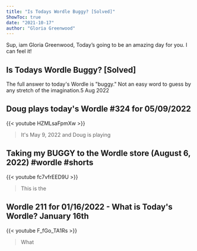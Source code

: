 ```yaml
---
title: "Is Todays Wordle Buggy? [Solved]"
ShowToc: true 
date: "2021-10-17"
author: "Gloria Greenwood" 
---
```


Sup, iam Gloria Greenwood, Today’s going to be an amazing day for you. I can feel it!
## Is Todays Wordle Buggy? [Solved]
The full answer to today's Wordle is
 "buggy." Not an easy word to guess by any stretch of the imagination.5 Aug 2022

## Doug plays today's Wordle  #324 for 05/09/2022
{{< youtube HZMLsaFpmXw >}}
>It's May 9, 2022 and Doug is playing 

## Taking my BUGGY to the Wordle store (August 6, 2022) #wordle #shorts
{{< youtube fc7vfrEED9U >}}
>This is the 

## Wordle 211 for 01/16/2022 -  What is Today's Wordle? January 16th
{{< youtube F_fGo_TA1Rs >}}
>What 

